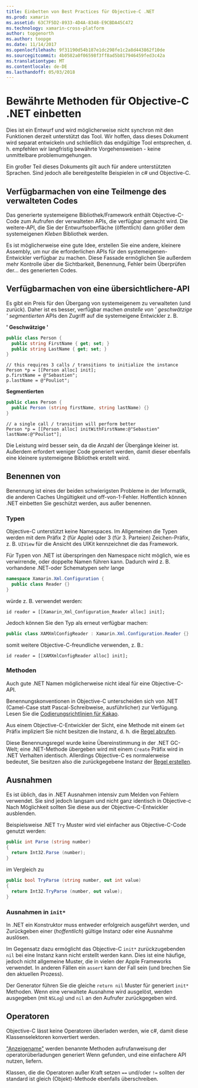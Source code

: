 ```yaml
---
title: Einbetten von Best Practices für Objective-C .NET
ms.prod: xamarin
ms.assetid: 63C7F5D2-8933-4D4A-8348-E9CBDA45C472
ms.technology: xamarin-cross-platform
author: topgenorth
ms.author: toopge
ms.date: 11/14/2017
ms.openlocfilehash: 9f31190d54b187e1dc298fe1c2a8d443862f10de
ms.sourcegitcommit: 4b0582a0f06598f3ff8ad5b817946459fed3c42a
ms.translationtype: MT
ms.contentlocale: de-DE
ms.lasthandoff: 05/03/2018
---
```

# <a name="net-embedding-best-practices-for-objective-c"></a>Bewährte Methoden für Objective-C .NET einbetten

Dies ist ein Entwurf und wird möglicherweise nicht synchron mit den Funktionen derzeit unterstützt das Tool. Wir hoffen, dass dieses Dokument wird separat entwickeln und schließlich das endgültige Tool entsprechen, d. h. empfehlen wir langfristig bewährte Vorgehensweisen - keine unmittelbare problemumgehungen.

Ein großer Teil dieses Dokuments gilt auch für andere unterstützten Sprachen. Sind jedoch alle bereitgestellte Beispielen in c# und Objective-C.

## <a name="exposing-a-subset-of-the-managed-code"></a>Verfügbarmachen von eine Teilmenge des verwalteten Codes

Das generierte systemeigene Bibliothek/Framework enthält Objective-C-Code zum Aufrufen der verwalteten APIs, die verfügbar gemacht wird. Die weitere-API, die Sie der Entwurfsoberfläche (öffentlich) dann größer dem systemeigenen _Kleben_ Bibliothek werden.

Es ist möglicherweise eine gute Idee, erstellen Sie eine andere, kleinere Assembly, um nur die erforderlichen APIs für den systemeigenen-Entwickler verfügbar zu machen. Diese Fassade ermöglichen Sie außerdem mehr Kontrolle über die Sichtbarkeit, Benennung, Fehler beim Überprüfen der... des generierten Codes.

## <a name="exposing-a-chunkier-api"></a>Verfügbarmachen von eine übersichtlichere-API

Es gibt ein Preis für den Übergang von systemeigenem zu verwalteten (und zurück). Daher ist es besser, verfügbar machen _anstelle von ' geschwätzige ' segmentierten_ APIs den Zugriff auf die systemeigene Entwickler z. B.

**' Geschwätzige '**

```csharp
public class Person {
  public string FirstName { get; set; }
  public string LastName { get; set; }
}
```

```objc
// this requires 3 calls / transitions to initialize the instance
Person *p = [[Person alloc] init];
p.firstName = @"Sebastien";
p.lastName = @"Pouliot";
```

**Segmentierten**

```csharp
public class Person {
  public Person (string firstName, string lastName) {}
}
```

```objc
// a single call / transition will perform better
Person *p = [[Person alloc] initWithFirstName:@"Sebastien" lastName:@"Pouliot"];
```

Die Leistung wird besser sein, da die Anzahl der Übergänge kleiner ist. Außerdem erfordert weniger Code generiert werden, damit dieser ebenfalls eine kleinere systemeigene Bibliothek erstellt wird.

## <a name="naming"></a>Benennen von

Benennung ist eines der beiden schwierigsten Probleme in der Informatik, die anderen Caches Ungültigkeit und off-von-1-Fehler. Hoffentlich können .NET einbetten Sie geschützt werden, aus außer benennen.

### <a name="types"></a>Typen

Objective-C unterstützt keine Namespaces. Im Allgemeinen die Typen werden mit dem Präfix 2 (für Apple) oder 3 (für 3. Parteien) Zeichen-Präfix, z. B. `UIView` für die Ansicht des UIKit kennzeichnet die das Framework.

Für Typen von .NET ist überspringen den Namespace nicht möglich, wie es verwirrende, oder doppelte Namen führen kann. Dadurch wird z. B. vorhandene .NET-oder Schematypen sehr lange

```csharp
namespace Xamarin.Xml.Configuration {
  public class Reader {}
}
```

würde z. B. verwendet werden:

```objc
id reader = [[Xamarin_Xml_Configuration_Reader alloc] init];
```

Jedoch können Sie den Typ als erneut verfügbar machen:

```csharp
public class XAMXmlConfigReader : Xamarin.Xml.Configuration.Reader {}
```

somit weitere Objective-C-freundliche verwenden, z. B.:

```objc
id reader = [[XAMXmlConfigReader alloc] init];
```

### <a name="methods"></a>Methoden

Auch gute .NET Namen möglicherweise nicht ideal für eine Objective-C-API.

Benennungskonventionen in Objective-C unterscheiden sich von .NET (Camel-Case statt Pascal-Schreibweise, ausführlicher) zur Verfügung.
Lesen Sie die [Codierungsrichtlinien für Kakao](https://developer.apple.com/library/content/documentation/Cocoa/Conceptual/CodingGuidelines/Articles/NamingMethods.html#//apple_ref/doc/uid/20001282-BCIGIJJF).

Aus einem Objective-C-Entwickler der Sicht, eine Methode mit einem `Get` Präfix impliziert Sie nicht besitzen die Instanz, d. h. die [Regel abrufen](https://developer.apple.com/library/content/documentation/CoreFoundation/Conceptual/CFMemoryMgmt/Concepts/Ownership.html#//apple_ref/doc/uid/20001148-SW1).

Diese Benennungsregel wurde keine Übereinstimmung in der .NET GC-Welt; eine .NET-Methode übergeben wird mit einem `Create` Präfix wird in .NET Verhalten identisch. Allerdings Objective-C es normalerweise bedeutet, Sie besitzen also die zurückgegebene Instanz der [Regel erstellen](https://developer.apple.com/library/content/documentation/CoreFoundation/Conceptual/CFMemoryMgmt/Concepts/Ownership.html#//apple_ref/doc/uid/20001148-103029).

## <a name="exceptions"></a>Ausnahmen

Es ist üblich, das in .NET Ausnahmen intensiv zum Melden von Fehlern verwendet. Sie sind jedoch langsam und nicht ganz identisch in Objective-c Nach Möglichkeit sollten Sie diese aus der Objective-C-Entwickler ausblenden.

Beispielsweise .NET `Try` Muster wird viel einfacher aus Objective-C-Code genutzt werden:

```csharp
public int Parse (string number)
{
  return Int32.Parse (number);
}
```

im Vergleich zu

```csharp
public bool TryParse (string number, out int value)
{
  return Int32.TryParse (number, out value);
}
```

### <a name="exceptions-inside-init"></a>Ausnahmen in `init*`

In .NET ein Konstruktor muss entweder erfolgreich ausgeführt werden, und Zurückgeben einer (_hoffentlich_) gültige Instanz oder eine Ausnahme auslösen.

Im Gegensatz dazu ermöglicht das Objective-C `init*` zurückzugebenden `nil` bei eine Instanz kann nicht erstellt werden kann. Dies ist eine häufige, jedoch nicht allgemeine Muster, die in vielen der Apple Frameworks verwendet. In anderen Fällen ein `assert` kann der Fall sein (und brechen Sie den aktuellen Prozess).

Der Generator führen Sie die gleiche `return nil` Muster für generiert `init*` Methoden. Wenn eine verwaltete Ausnahme wird ausgelöst, werden ausgegeben (mit `NSLog`) und `nil` an den Aufrufer zurückgegeben wird.

## <a name="operators"></a>Operatoren

Objective-C lässt keine Operatoren überladen werden, wie c#, damit diese Klassenselektoren konvertiert werden.

["Anzeigename"](https://docs.microsoft.com/dotnet/standard/design-guidelines/operator-overloads) werden benannte Methoden aufrufanweisung der operatorüberladungen generiert Wenn gefunden, und eine einfachere API nutzen, liefern.

Klassen, die die Operatoren außer Kraft setzen `==` und/oder `!=` sollten der standard ist gleich (Objekt)-Methode ebenfalls überschreiben.
